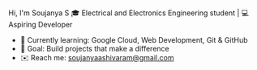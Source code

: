 Hi, I'm Soujanya S
🎓 Electrical and Electronics Engineering student | 💻 Aspiring Developer

- 🌱 Currently learning: Google Cloud, Web Development, Git & GitHub  
- 🚀 Goal: Build projects that make a difference  
- ✉️ Reach me: soujanyaashivaram@gmail.com

